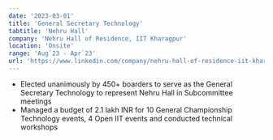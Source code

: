 ```yaml
---
date: '2023-03-01'
title: 'General Secretary Technology'
tabtitle: 'Nehru Hall'
company: 'Nehru Hall of Residence, IIT Kharagpur'
location: 'Onsite'
range: 'Aug`23 - Apr`23'
url: 'https://www.linkedin.com/company/nehru-hall-of-residence-iit-kharagpur/'
---
```


- Elected unanimously by 450+ boarders to serve as the General Secretary Technology to represent Nehru Hall in Subcommittee meetings
- Managed a budget of 2.1 lakh INR for 10 General Championship Technology events, 4 Open IIT events and conducted technical workshops